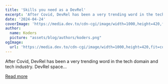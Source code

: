 ```yaml
---
title: 'Skills you need as a DevRel'
excerpt: 'After Covid, DevRel has been a very trending word in the tech domain and tech industry. DevRel space...'
date: '2024-04-24'
coverImage: 'https://media.dev.to/cdn-cgi/image/width=1000,height=420,fit=cover,gravity=auto,format=auto/https%3A%2F%2Fdev-to-uploads.s3.amazonaws.com%2Fuploads%2Farticles%2Fiuvmxbpiz8yj6xanur2z.png'
author:
  name: Koders
  picture: "assets/blog/authors/koders.png"
ogImage:
  url: 'https://media.dev.to/cdn-cgi/image/width=1000,height=420,fit=cover,gravity=auto,format=auto/https%3A%2F%2Fdev-to-uploads.s3.amazonaws.com%2Fuploads%2Farticles%2Fiuvmxbpiz8yj6xanur2z.png'
---
```


After Covid, DevRel has been a very trending word in the tech domain and tech industry. DevRel space...

[Read more](https://dev.to/ayush2390/skills-you-need-as-a-devrel-57bi)

